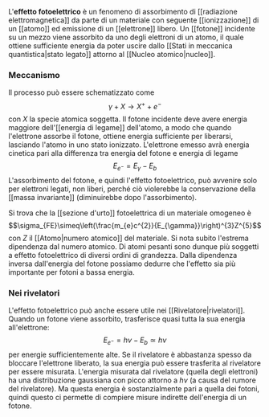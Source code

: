 L'**effetto fotoelettrico** è un fenomeno di assorbimento di [[radiazione elettromagnetica]] da parte di un materiale con seguente [[ionizzazione]] di un [[atomo]] ed emissione di un [[elettrone]] libero. Un [[fotone]] incidente su un mezzo viene assorbito da uno degli elettroni di un atomo, il quale ottiene sufficiente energia da poter uscire dallo [[Stati in meccanica quantistica|stato legato]] attorno al [[Nucleo atomico|nucleo]].
### Meccanismo
Il processo può essere schematizzato come
$$\gamma+X \rightarrow X^{+}+e^{-}$$
con $X$ la specie atomica soggetta. Il fotone incidente deve avere energia maggiore dell'[[energia di legame]] dell'atomo, a modo che quando l'elettrone assorbe il fotone, ottiene energia sufficiente per liberarsi, lasciando l'atomo in uno stato ionizzato. L'elettrone emesso avrà energia cinetica pari alla differenza tra energia del fotone e energia di legame
$$E_{e^{-}}=E_{\gamma}-E_{b}$$
L'assorbimento del fotone, e quindi l'effetto fotoelettrico, può avvenire solo per elettroni legati, non liberi, perché ciò violerebbe la conservazione della [[massa invariante]] (diminuirebbe dopo l'assorbimento).

Si trova che la [[sezione d'urto]] fotoelettrica di un materiale omogeneo è
$$\sigma_{FE}\simeq\left(\frac{m_{e}c^{2}}{E_{\gamma}}\right)^{3}Z^{5}$$
con $Z$ il [[Atomo|numero atomico]] del materiale. Si nota subito l'estrema dipendenza dal numero atomico. Di atomi pesanti sono dunque più soggetti a effetto fotoelettrico di diversi ordini di grandezza. Dalla dipendenza inversa dall'energia del fotone possiamo dedurre che l'effetto sia più importante per fotoni a bassa energia.
### Nei rivelatori
L'effetto fotoelettrico può anche essere utile nei [[Rivelatore|rivelatori]]. Quando un fotone viene assorbito, trasferisce quasi tutta la sua energia all'elettrone:
$$E_{e^{-}}=h\nu-E_{b}\simeq h\nu$$
per energie sufficientemente alte. Se il rivelatore è abbastanza spesso da bloccare l'elettrone liberato, la sua energia può essere trasferita al rivelatore per essere misurata. L'energia misurata dal rivelatore (quella degli elettroni) ha una distribuzione gaussiana con picco attorno a $h\nu$ (a causa del rumore del rivelatore). Ma questa energia è sostanzialmente pari a quella dei fotoni, quindi questo ci permette di compiere misure indirette dell'energia di un fotone.
